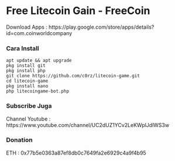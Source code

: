 # Free Litecoin Gain - FreeCoin

<p>Download Apps : https://play.google.com/store/apps/details?id=com.coinworldcompany</p>

### Cara Install

<pre><code>apt update && apt upgrade
pkg install git
pkg install php
git clone https://github.com/c0rz/litecoin-game.git
cd litecoin-game
pkg install nano
php litecoingame-bot.php</code></pre>

### Subscribe Juga

<p>Channel Youtube : https://www.youtube.com/channel/UC2dUZ1YCv2LeKWplJdlWS3w</p>

### Donation

<p>ETH  : 0x77b5e0363a87ef8db0c7649fa2e6929c4a9f4b95</p>
